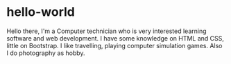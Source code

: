 # hello-world
Hello there,
 I'm a Computer technician who is very interested learning software and web development. I have some knowledge on HTML and CSS, little on Bootstrap. I like travelling, playing computer simulation games. Also I do photography as hobby.
 
